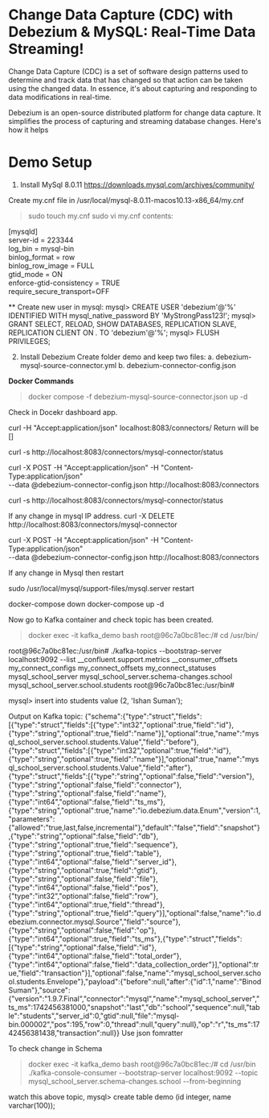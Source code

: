  # Change Data Capture (CDC) with Debezium & MySQL: Real-Time Data Streaming! #

Change Data Capture (CDC) is a set of software design patterns used to determine and track data that has changed so that action can be taken using the changed
data. In essence, it's about capturing and responding to data modifications in real-time. 

Debezium is an open-source distributed platform for change data capture.
It simplifies the process of capturing and streaming database changes. Here's how it helps

# Demo Setup #
1. Install MySql 8.0.11 
https://downloads.mysql.com/archives/community/

Create my.cnf file in
/usr/local/mysql-8.0.11-macos10.13-x86_64/my.cnf
>sudo touch my.cnf
>sudo vi my.cnf 
contents:

[mysqld]<br>
server-id = 223344<br>
log_bin = mysql-bin<br>
binlog_format = row<br>
binlog_row_image = FULL<br>
gtid_mode = ON<br>
enforce-gtid-consistency = TRUE<br>
require_secure_transport=OFF<br>

** Create new user in mysql:
mysql> CREATE USER 'debezium'@'%' IDENTIFIED WITH mysql_native_password BY 'MyStrongPass123!';
mysql> GRANT SELECT, RELOAD, SHOW DATABASES, REPLICATION SLAVE, REPLICATION CLIENT ON *.* TO 'debezium'@'%';
mysql> FLUSH PRIVILEGES;


2. Install Debezium
Create folder demo and keep two files:
  a. debezium-mysql-source-connector.yml
  b. debezium-connector-config.json

<b> Docker Commands </b>
>docker compose -f debezium-mysql-source-connector.json up -d

Check in Docekr dashboard app. 

curl -H "Accept:application/json" localhost:8083/connectors/
Return will be []

curl -s http://localhost:8083/connectors/mysql-connector/status

curl -X POST -H "Accept:application/json" -H "Content-Type:application/json" \
    --data @debezium-connector-config.json http://localhost:8083/connectors

curl -s http://localhost:8083/connectors/mysql-connector/status

If any change in mysql IP address.
curl -X DELETE http://localhost:8083/connectors/mysql-connector

curl -X POST -H "Accept:application/json" -H "Content-Type:application/json" \
    --data @debezium-connector-config.json http://localhost:8083/connectors

If any change in Mysql then restart 

sudo /usr/local/mysql/support-files/mysql.server restart  

docker-compose down
docker-compose up -d

Now go to Kafka container and check topic has been created.
> docker exec -it kafka_demo bash
root@96c7a0bc81ec:/# cd /usr/bin/


root@96c7a0bc81ec:/usr/bin# ./kafka-topics --bootstrap-server localhost:9092 --list
__confluent.support.metrics
__consumer_offsets
my_connect_configs
my_connect_offsets
my_connect_statuses
mysql_school_server
mysql_school_server.schema-changes.school
mysql_school_server.school.students
root@96c7a0bc81ec:/usr/bin#

mysql> insert into students value (2, 'Ishan Suman');

Output on Kafka topic:
{"schema":{"type":"struct","fields":[{"type":"struct","fields":[{"type":"int32","optional":true,"field":"id"},{"type":"string","optional":true,"field":"name"}],"optional":true,"name":"mysql_school_server.school.students.Value","field":"before"},{"type":"struct","fields":[{"type":"int32","optional":true,"field":"id"},{"type":"string","optional":true,"field":"name"}],"optional":true,"name":"mysql_school_server.school.students.Value","field":"after"},{"type":"struct","fields":[{"type":"string","optional":false,"field":"version"},{"type":"string","optional":false,"field":"connector"},{"type":"string","optional":false,"field":"name"},{"type":"int64","optional":false,"field":"ts_ms"},{"type":"string","optional":true,"name":"io.debezium.data.Enum","version":1,"parameters":{"allowed":"true,last,false,incremental"},"default":"false","field":"snapshot"},{"type":"string","optional":false,"field":"db"},{"type":"string","optional":true,"field":"sequence"},{"type":"string","optional":true,"field":"table"},{"type":"int64","optional":false,"field":"server_id"},{"type":"string","optional":true,"field":"gtid"},{"type":"string","optional":false,"field":"file"},{"type":"int64","optional":false,"field":"pos"},{"type":"int32","optional":false,"field":"row"},{"type":"int64","optional":true,"field":"thread"},{"type":"string","optional":true,"field":"query"}],"optional":false,"name":"io.debezium.connector.mysql.Source","field":"source"},{"type":"string","optional":false,"field":"op"},{"type":"int64","optional":true,"field":"ts_ms"},{"type":"struct","fields":[{"type":"string","optional":false,"field":"id"},{"type":"int64","optional":false,"field":"total_order"},{"type":"int64","optional":false,"field":"data_collection_order"}],"optional":true,"field":"transaction"}],"optional":false,"name":"mysql_school_server.school.students.Envelope"},"payload":{"before":null,"after":{"id":1,"name":"Binod Suman"},"source":{"version":"1.9.7.Final","connector":"mysql","name":"mysql_school_server","ts_ms":1742456381000,"snapshot":"last","db":"school","sequence":null,"table":"students","server_id":0,"gtid":null,"file":"mysql-bin.000002","pos":195,"row":0,"thread":null,"query":null},"op":"r","ts_ms":1742456381438,"transaction":null}}
Use json fomratter

To check change in Schema 
>docker exec -it kafka_demo bash
root@96c7a0bc81ec:/# cd /usr/bin
./kafka-console-consumer --bootstrap-server localhost:9092 --topic mysql_school_server.schema-changes.school  --from-beginning

watch this above topic, 
mysql> create table demo (id integer, name varchar(100));







  
